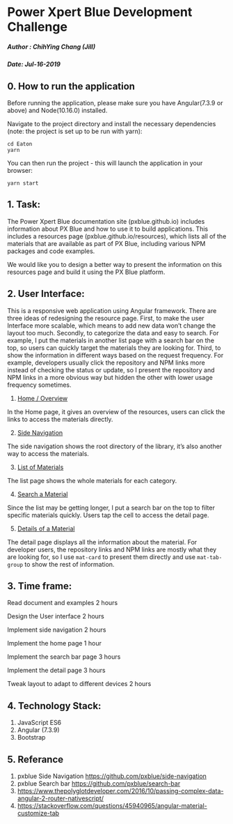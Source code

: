 # Power Xpert Blue Development Challenge

##### Author : ChihYing Chang (Jill)
##### Date: Jul-16-2019

## 0. How to run the application

Before running the application, please make sure you have Angular(7.3.9 or above) and Node(10.16.0) installed.

Navigate to the project directory and install the necessary dependencies (note: the project is set up to be run with yarn):

```
cd Eaton
yarn
```

You can then run the project - this will launch the application in your browser:
```
yarn start
```

## 1. Task:

The Power Xpert Blue documentation site (pxblue.github.io) includes information about PX Blue and how to use it to build applications. This includes a resources page (pxblue.github.io/resources), which lists all of the materials that are available as part of PX Blue, including various NPM packages and code examples.

We would like you to design a better way to present the information on this resources page and build it using the PX Blue platform.
## 2. User Interface:

This is a responsive web application using Angular framework. There are three ideas of redesigning the resource page. First, to make the user Interface more scalable, which means to add new data won’t change the layout too much.  Secondly, to categorize the data and easy to search. For example, I put the materials in another list page with a search bar on the top, so users can quickly target the materials they are looking for.  Third, to show the information in different ways based on the request frequency. For example, developers usually click the repository and NPM links more instead of checking the status or update, so I present the repository and NPM links in a more obvious way but hidden the other with lower usage frequency sometimes.

1. [Home / Overview](https://ibb.co/9WddXwX)

In the Home page, it gives an overview of the resources, users can click the links to access the materials directly.  

2. [Side Navigation](https://ibb.co/qs2ppBH)

The side navigation shows the root directory of the library, it’s also another way to access the materials.   

3. [List of Materials](https://ibb.co/fpr3p7s)

The list page shows the whole materials for each category. 

4. [Search a Material](https://ibb.co/9p4yVw9)

Since the list may be getting longer, I put a search bar on the top to filter specific materials quickly. Users tap the cell to access the detail page.

5. [Details of a Material](https://ibb.co/XV7mLxn)

The detail page displays all the information about the material. For developer users, the repository links and NPM links are mostly what they are looking for, so I use ``` mat-card ``` to present them directly and use ``` mat-tab-group ``` to show the rest of information.


## 3. Time frame:

Read document and examples   2 hours

Design the User interface   2 hours

Implement side navigation   2 hours 

Implement the home page   1 hour

Implement the search bar page   3 hours 

Implement the detail page   3 hours 

Tweak layout to adapt to different devices   2 hours  


## 4. Technology Stack:

1. JavaScript ES6
2. Angular (7.3.9)
3. Bootstrap

## 5. Referance 
1. pxblue Side Navigation
https://github.com/pxblue/side-navigation
2. pxblue Search bar
https://github.com/pxblue/search-bar
3. https://www.thepolyglotdeveloper.com/2016/10/passing-complex-data-angular-2-router-nativescript/
4. https://stackoverflow.com/questions/45940965/angular-material-customize-tab

